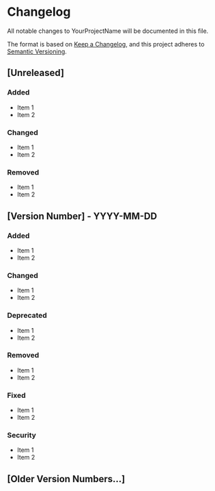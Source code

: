 # Changelog

All notable changes to YourProjectName will be documented in this file.

The format is based on [Keep a Changelog](https://keepachangelog.com/en/1.0.0/),
and this project adheres to [Semantic Versioning](https://semver.org/spec/v2.0.0.html).

## [Unreleased]

### Added
- Item 1
- Item 2

### Changed
- Item 1
- Item 2

### Removed
- Item 1
- Item 2

## [Version Number] - YYYY-MM-DD

### Added
- Item 1
- Item 2

### Changed
- Item 1
- Item 2

### Deprecated
- Item 1
- Item 2

### Removed
- Item 1
- Item 2

### Fixed
- Item 1
- Item 2

### Security
- Item 1
- Item 2

## [Older Version Numbers...]

